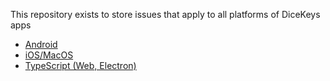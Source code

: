 This repository exists to store issues that apply to all platforms of DiceKeys apps

 - [Android](https://github.com/dicekeys/dicekeys-android/issues)
 - [iOS/MacOS](https://github.com/dicekeys/dicekeys-app-ios/issues)
 - [TypeScript (Web, Electron)](https://github.com/dicekeys/dicekeys-app-web/issues)
